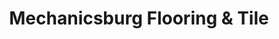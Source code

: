 ---
title: "Mechanicsburg Flooring & Tile"
url: /mechanicsburg/mechanicsburg-flooring-und-tile/
shop: Fußböden
---